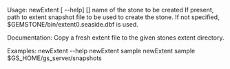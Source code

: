 Usage: newExtent [ --help] <stone-name>  [<snapshot-file-path>]
  <stone-name>          name of the stone to be created
  <snapshot-file-path>  If present, path to extent snapshot file to be used to
                        create the stone. If not specified,        
                        $GEMSTONE/bin/extent0.seaside.dbf is used.
	
Documentation:
Copy a fresh extent file to the given stones extent directory.

Examples:
  newExtent --help
  newExtent sample
  newExtent sample $GS_HOME/gs_server/snapshots
